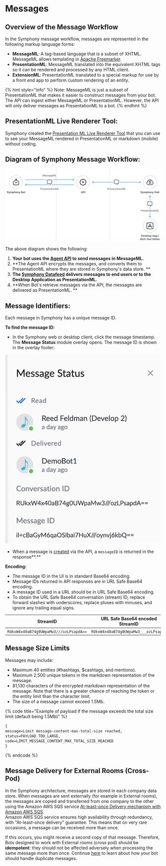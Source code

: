 # Messages

## Overview of the Message Workflow

In the Symphony message workflow, messages are represented in the following markup language forms:

* **MessageML**: A tag-based language that is a subset of XHTML. MessageML allows templating in [Apache Freemarker](https://freemarker.apache.org/index.html).
* **PresentationML**: MessageML translated into the equivalent XHTML tags so it can be rendered and processed by any HTML client.
* **ExtensionML**: PresentationML translated to a special markup for use by a front end app to perform custom rendering of an entity.

{% hint style="info" %}
Note: MessageML is just a subset of PresentationML that makes it easier to construct messages from your bot. The API can ingest either MessageML or PresentationML. However, the API will only deliver messages as PresentationML to a bot.
{% endhint %}

## PresentationML Live Renderer Tool:

Symphony created the [Presentation ML Live Renderer Tool](https://renderer-tool.app.symphony.com) that you can use to see your MessageML rendered in PresentationML or markdown (mobile) without coding.

## Diagram of Symphony Message Workflow:

![](../../.gitbook/assets/message-workflow-3x.svg)

The above diagram shows the following:

1. **Your bot uses the **[**Agent API**](../overview-of-rest-api/agent-api.md)** to send messages in MessageML.**
2. **The Agent API encrypts the messages, and converts them to PresentationML where they are stored in Symphony's data store.   **
3. **The **[**Symphony Datafeed**](../datafeed/)** delivers messages to end users or to the Desktop Application as PresentationML.**
4. **When Bot's retrieve messages via the API, the messages are delivered as PresentationML.   **

## Message Identifiers:

Each message in Symphony has a unique message ID.

**To find the message ID:**

* In the Symphony web or desktop client, click the message timestamp. The **Message Status** module overlay opens. The message ID is shown in the overlay footer:

![](../../.gitbook/assets/screen-shot-2020-07-17-at-3.17.36-pm.png)

* When a message is [created](https://rest-api.symphony.com/docs/create-message-v4) via the API, a `messageID` is returned in the response**.**

**Encoding:**

* The message ID in the UI is in standard Base64 encoding.
* Message IDs returned in API responses are in URL Safe Base64 encoding.
* A message ID used in a URL should be in URL Safe Base64 encoding.&#x20;
* To obtain the URL Safe Base64 conversation (stream) ID, replace forward slashes with underscores, replace pluses with minuses, and ignore any trailing equal signs.

|              **StreamID**              | **URL Safe Base64 encoded StreamID** |
| :------------------------------------: | :----------------------------------: |
| `RUkxW4x40aB74g0UWpaMw3///ozLPsapdA==` | `RUkxW4x40aB74g0UWpaMw3___ozLPsapdA` |



## Message Size Limits

Messages may include:

* Maximum 40 entities (#hashtags, $cashtags, and mentions).
* Maximum 2,500 unique tokens in the markdown representation of the message.
* 81,130 characters of the encrypted markdown representation of the message. Note that there is a greater chance of reaching the token or the entity limit than the character limit.
* The size of a message cannot exceed 1.5Mb.

{% code title="Example of payload if the message exceeds the total size limit (default being 1.5Mb)" %}
```
{
message=Limit message-content-max-total-size reached, 
status=PAYLOAD_TOO_LARGE, 
code=LIMIT_MESSAGE_CONTENT_MAX_TOTAL_SIZE_REACHED
}
```
{% endcode %}

## Message Delivery for External Rooms (Cross-Pod)

In the Symphony architecture, messages are stored in each company data store. When messages are sent externally (for example in External rooms), the messages are copied and transferred from one company to the other using the Amazon AWS SQS service [At-least-once Delivery mechanism with Amazon AWS SQS](https://docs.aws.amazon.com/AWSSimpleQueueService/latest/SQSDeveloperGuide/standard-queues.html).\
Amazon AWS SQS service ensures high availability through redundancy, with "At-least-once delivery" guarantee. This means that on very rare occasions, a message can be received more than once.

If this occurs, you might receive a second copy of that message. Therefore, Bots designed to work with External rooms (cross pod) should be **idempotent**: they should not be affected adversely when processing the same message more than once. Continue [here](../bots-best-practices.md#duplicate-messages) to learn about how your bot should handle duplicate messages.

